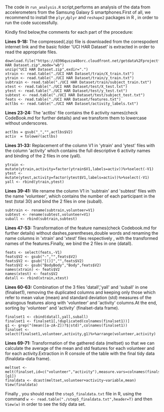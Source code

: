 
The code in `run_analysis.R` script,performs an analysis of the data from accelerometers from the Samsung Galaxy S smartphones.First of all,
we recommend to install the `plyr`,`dplyr` and `reshape2` packages in R , in order to run the code successfully.

Kindly find below,the comments for each part of the procedure:


**Lines 9-18:** The compressed(.zip) file is downloaded from the correspodent internet link and the basic folder 'UCI HAR Dataset' is extracted
in order to read the appropriate files.


```
download.file("https://d396qusza40orc.cloudfront.net/getdata%2Fprojectfiles%2FUCI%20HAR%20Dataset.zip",destfile="UCI HAR Dataset.zip",mode="wb")
unzip("UCI HAR Dataset.zip",exdir=".")
xtrain <- read.table("./UCI HAR Dataset/train/X_train.txt")
ytrain <- read.table("./UCI HAR Dataset/train/y_train.txt")
subtrain <- read.table("./UCI HAR Dataset/train/subject_train.txt")
xtest <- read.table("./UCI HAR Dataset/test/X_test.txt")
ytest <- read.table("./UCI HAR Dataset/test/y_test.txt")
subtest <- read.table("./UCI HAR Dataset/test/subject_test.txt")
feats <- read.table("./UCI HAR Dataset/features.txt")
actlbs <- read.table("./UCI HAR Dataset/activity_labels.txt")

```



**Lines 23-24:** The 'actlbs' file contains the 6 activity names(check CodeBook.md for further details) and we transform them to lowercase without underscores. 


```
actlbs = gsub("_","",actlbs$V2)
activ  = tolower(actlbs)

```

**Lines 31-33:** Replacement of the column V1 in 'ytrain' and 'ytest' files with the column 'activity' which contains the full descriptive 6 activity names
and binding of the 2 files in one (yall).

```
ytrain <- mutate(ytrain,activity=factor(ytrain$V1,labels=activ))%>%select(-V1)
ytest <- mutate(ytest,activity=factor(ytest$V1,labels=activ))%>%select(-V1)
yall <- rbind(ytrain,ytest)

```

**Lines 39-41:** We rename the column V1 in 'subtrain' and 'subtest' files with the name 'volunteer', which contains the number of each participant in the test
(total 30) and bind the 2 files in one (suball).

```
subtrain <- rename(subtrain,volunteer=V1)
subtest <- rename(subtest,volunteer=V1)
suball <- rbind(subtrain,subtest)

```


**Lines 47-53:** Transformation of the feature names(check Codebook.md for further details) without dashes,parentheses,double words and renaming the name columns
in 'xtrain' and 'xtest' files respectively , with the transformed names of the features.Finally, we bind the 2 files in one (datall).  

```
feats <- select(feats,-V1)
feats$V2 <- gsub("-","",feats$V2)
feats$V2 <- gsub("[()]","",feats$V2) 
feats$V2 <- gsub("BodyBody","Body",feats$V2)
names(xtrain) <- feats$V2
names(xtest) <- feats$V2
datall <- rbind(xtrain,xtest)

```



**Lines 60-63:** Combination of the 3 files 'datall','yall' and 'suball' in one (finalset1), removing the duplicated columns and keeping only those which refer to
mean value (mean) and standard deviation (std) measures of the analogous features along with 'volunteer' and 'activity' columns.At the end, sorting by 'volunteer'
and 'activity' (finalset-data frame).


```
finalset1 <- cbind(datall,yall,suball)
finalset1 <- finalset1[,!duplicated(colnames(finalset1))]
g1 <- grep("(mean([a-zA-Z])?$|std)",colnames(finalset1))
finalset <- select(finalset1,volunteer,activity,g1)%>%arrange(volunteer,activity)

```


**Lines 69-71:** Transformation of the gathered data (meltset) so that we can calculate the average of the mean and std features for each volunteer and for each
activity.Extraction in R console of the table with the final tidy data (finaldata-data frame).


```
meltset <- melt(finalset,id=c("volunteer","activity"),measure.vars=colnames(finalset1)[g1])
finaldata <- dcast(meltset,volunteer+activity~variable,mean)
View(finaldata)

```    


Finally , you should read the `step5_finaldata.txt` file in R, using the command `w <- read.table("./step5_finaldata.txt",header=T)` and then `View(w)` in order to see the tidy data set.






